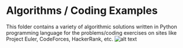 # Algorithms / Coding Examples 
This folder contains a variety of algorithmic solutions written in Python programming language for the problems/coding exercises on sites like Project Euler, CodeForces, HackerRank, etc.
![alt text](https://res.cloudinary.com/practicaldev/image/fetch/s--9foZmaPE--/c_limit%2Cf_auto%2Cfl_progressive%2Cq_auto%2Cw_880/https://thepracticaldev.s3.amazonaws.com/i/57345ul20xw0dcgo4dss.png)
